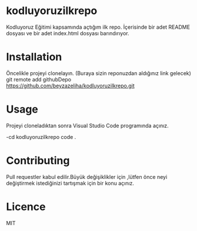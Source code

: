 # kodluyoruzilkrepo
Kodluyoruz Eğitimi kapsamında açtığım ilk repo. İçerisinde bir adet README dosyası ve bir adet index.html dosyası barındırıyor.

# Installation
Öncelikle projeyi clonelayın. (Buraya sizin reponuzdan aldığınız link gelecek)
git remote add githubDepo https://github.com/beyzazeliha/kodluyoruzilkrepo.git

# Usage
Projeyi cloneladıktan sonra Visual Studio Code programında açınız.

-cd kodluyoruzilkrepo
code .

# Contributing
Pull requestler kabul edilir.Büyük değişiklikler için ,lütfen önce neyi değiştirmek istediğinizi tartışmak için bir konu açınız.

# Licence
MIT
